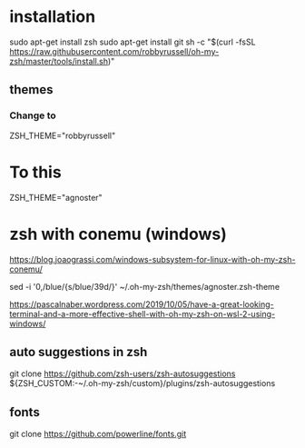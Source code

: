 # installation
sudo apt-get install zsh
sudo apt-get install git
sh -c "$(curl -fsSL https://raw.githubusercontent.com/robbyrussell/oh-my-zsh/master/tools/install.sh)"

## themes
### Change to
ZSH_THEME="robbyrussell"

# To this
ZSH_THEME="agnoster"

# zsh with conemu (windows)
https://blog.joaograssi.com/windows-subsystem-for-linux-with-oh-my-zsh-conemu/

sed -i '0,/blue/{s/blue/39d/}' ~/.oh-my-zsh/themes/agnoster.zsh-theme

https://pascalnaber.wordpress.com/2019/10/05/have-a-great-looking-terminal-and-a-more-effective-shell-with-oh-my-zsh-on-wsl-2-using-windows/

## auto suggestions in zsh
git clone https://github.com/zsh-users/zsh-autosuggestions ${ZSH_CUSTOM:-~/.oh-my-zsh/custom}/plugins/zsh-autosuggestions

## fonts
git clone https://github.com/powerline/fonts.git